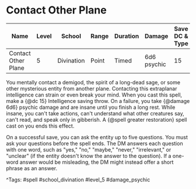 # Contact Other Plane

| Name | Level | School | Range | Duration | Damage | Save DC & Type |
|------|-------|--------|-------|----------|--------|----------------|
| Contact Other Plane | 5 | Divination | Point | Timed | 6d6 psychic | 15 |

You mentally contact a demigod, the spirit of a long-dead sage, or some other mysterious entity from another plane. Contacting this extraplanar intelligence can strain or even break your mind. When you cast this spell, make a {@dc 15} Intelligence saving throw. On a failure, you take {@damage 6d6} psychic damage and are insane until you finish a long rest. While insane, you can't take actions, can't understand what other creatures say, can't read, and speak only in gibberish. A {@spell greater restoration} spell cast on you ends this effect.

On a successful save, you can ask the entity up to five questions. You must ask your questions before the spell ends. The DM answers each question with one word, such as "yes," "no," "maybe," "never," "irrelevant," or "unclear" (if the entity doesn't know the answer to the question). If a one-word answer would be misleading, the DM might instead offer a short phrase as an answer.

^Tags: #spell #school_divination #level_5 #damage_psychic